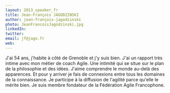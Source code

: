 ```yaml
---
layout: 2013_speaker_fr
title: Jean-François JAGODZINSKI
author: jean-françois-jagodzinski
photo: JeanFrancoisJagodzinski.jpg
linkedIn: 
twitter: 
email: jf@jago.fr
web: 
---
```


J'ai 54 ans, j'habite à côté de Grenoble et j'y suis bien. J'ai un rapport très intime avec mon métier de coach Agile. Une intimité qui se situe sur le plan de la philosophie et des idées. J'aime comprendre le monde au-delà des apparences. Et pour y arriver je fais de connexions entre tous les domaines de la connaissance. Je participe à la diffusion de l'agilité parce qu'elle le mérite bien. Je suis membre fondateur de la Fédération Agile Francophone.